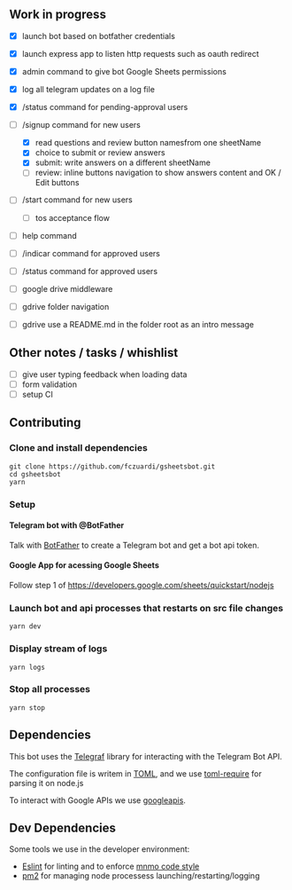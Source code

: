Work in progress
----------------

- [x] launch bot based on botfather credentials
- [x] launch express app to listen http requests such as oauth redirect
- [x] admin command to give bot Google Sheets permissions
- [x] log all telegram updates on a log file
- [x] /status command for pending-approval users
- [ ] /signup command for new users
  - [x] read questions and review button namesfrom one sheetName
  - [x] choice to submit or review answers
  - [x] submit: write answers on a different sheetName
  - [ ] review: inline buttons navigation to show answers content 
  and OK / Edit buttons
- [ ] /start command for new users
  - [ ] tos acceptance flow
- [ ] help command
- [ ] /indicar command for approved users
- [ ] /status command for approved users
- [ ] google drive middleware
- [ ] gdrive folder navigation
- [ ] gdrive use a README.md in the folder root as an intro message


Other notes / tasks / whishlist
-------------------------------
- [ ] give user typing feedback when loading data
- [ ] form validation
- [ ] setup CI

Contributing
------------

### Clone and install dependencies
```shell
git clone https://github.com/fczuardi/gsheetsbot.git
cd gsheetsbot
yarn
```

### Setup

#### Telegram bot with @BotFather
Talk with [BotFather][botfather] to create a Telegram bot and
get a bot api token.

[botfather]: https://core.telegram.org/bots#6-botfather

#### Google App for acessing Google Sheets
Follow step 1 of https://developers.google.com/sheets/quickstart/nodejs

### Launch bot and api processes that restarts on src file changes
```shell
yarn dev
```

### Display stream of logs
```shell
yarn logs
```

### Stop all processes
```shell
yarn stop
```

Dependencies
------------

This bot uses the [Telegraf][telegraf] library for interacting with the
Telegram Bot API.

The configuration file is writem in [TOML][toml], and we use
[toml-require][toml-require] for parsing it on node.js

To interact with Google APIs we use [googleapis][googleapis].

[telegraf]: http://telegraf.js.org/
[toml]: https://github.com/toml-lang/toml
[toml-require]: https://www.npmjs.com/package/toml-require
[googleapis]: https://github.com/google/google-api-nodejs-client

Dev Dependencies
----------------

Some tools we use in the developer environment:

- [Eslint][eslint] for linting and to enforce
[mnmo code style][eslint-config-mnmo]
- [pm2][pm2] for managing node processess launching/restarting/logging

[eslint]: http://eslint.org/
[eslint-config-mnmo]: https://github.com/mnmo/eslint-config-mnmo
[pm2]: http://pm2.keymetrics.io/

